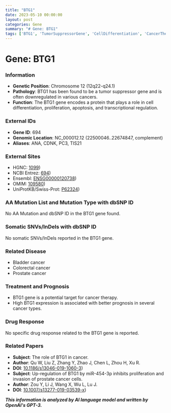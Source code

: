 ```yaml
---
title: "BTG1"
date: 2023-05-10 00:00:00
layout: post
categories: Gene
summary: "# Gene: BTG1"
tags: ['BTG1', 'TumorSuppressorGene', 'CellDifferentiation', 'CancerTherapy', 'Prognosis', 'ProstateCancer', 'BladderCancer', 'ColorectalCancer']
---
```


# Gene: BTG1

### Information
- **Genetic Position**: Chromosome 12 (12q22-q24.1)
- **Pathology**: BTG1 has been found to be a tumor suppressor gene and is often downregulated in various cancers.
- **Function**: The BTG1 gene encodes a protein that plays a role in cell differentiation, proliferation, apoptosis, and transcriptional regulation.

### External IDs
- **Gene ID**: 694
- **Genomic Location**: NC_000012.12 (22500046..22674847, complement)
- **Aliases**: ANA, CDNK, PC3, TIS21

### External Sites
- HGNC: [1099](https://www.genenames.org/data/gene-symbol-report/#!/hgnc_id/HGNC:1099))
- NCBI Entrez: [694](https://www.ncbi.nlm.nih.gov/gene/694))
- Ensembl: [ENSG00000120738](https://grch37.ensembl.org/Homo_sapiens/Gene/Summary?g=ENSG00000120738;r=12:22500046-22674847))
- OMIM: [109580](https://www.omim.org/entry/109580))
- UniProtKB/Swiss-Prot: [P62324](https://www.uniprot.org/uniprot/P62324))

### AA Mutation List and Mutation Type with dbSNP ID
No AA Mutation and dbSNP ID in the BTG1 gene found.

### Somatic SNVs/InDels with dbSNP ID
No somatic SNVs/InDels reported in the BTG1 gene.

### Related Disease
- Bladder cancer
- Colorectal cancer
- Prostate cancer

### Treatment and Prognosis
- BTG1 gene is a potential target for cancer therapy.
- High BTG1 expression is associated with better prognosis in several cancer types.

### Drug Response
No specific drug response related to the BTG1 gene is reported.

### Related Papers
- **Subject**: The role of BTG1 in cancer.
- **Author**: Qu W, Liu Z, Zhang Y, Zhao J, Chen L, Zhou H, Xu R.
- **DOI**: [10.1186/s13046-019-1060-3](https://doi.org/10.1186/s13046-019-1060-3))
- **Subject**: Up-regulation of BTG1 by miR-454-3p inhibits proliferation and invasion of prostate cancer cells.
- **Author**: Zou Y, Li J, Wang X, Wu L, Lu J.
- **DOI**: [10.1007/s13277-019-03539-x](https://doi.org/10.1007/s13277-019-03539-x))

**_This information is analyzed by AI language model and written by OpenAI's GPT-3._**